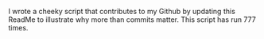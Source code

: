 I wrote a cheeky script that contributes to my Github by updating this ReadMe to illustrate why more than commits matter. This script has run 777 times.